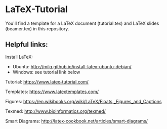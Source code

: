 # LaTeX-Tutorial

You'll find a template for a LaTeX document (tutorial.tex) and LaTeX slides (beamer.tex) in this repository. 


## Helpful links: 

Install LaTeX:
- Ubuntu: http://milq.github.io/install-latex-ubuntu-debian/
- Windows: see tutorial link below

Tutorial:
https://www.latex-tutorial.com/

Templates:
https://www.latextemplates.com/

Figures:
https://en.wikibooks.org/wiki/LaTeX/Floats,_Figures_and_Captions

Texmed:
http://www.bioinformatics.org/texmed/

Smart Diagrams: 
http://latex-cookbook.net/articles/smart-diagrams/
